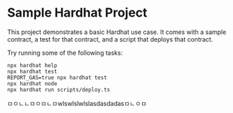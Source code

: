 # Sample Hardhat Project

This project demonstrates a basic Hardhat use case. It comes with a sample contract, a test for that contract, and a script that deploys that contract.

Try running some of the following tasks:

```shell
npx hardhat help
npx hardhat test
REPORT_GAS=true npx hardhat test
npx hardhat node
npx hardhat run scripts/deploy.ts
```
ㅁㅇㄴㄴㅁㅇㅁㄴㅁwlswlslwlslasdasdadasㅁㄴㅇㅁ